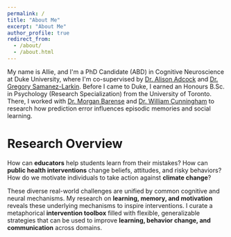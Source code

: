 ```yaml
---
permalink: /
title: "About Me"
excerpt: "About Me"
author_profile: true
redirect_from: 
  - /about/
  - /about.html
---
```

My name is Allie, and I'm a PhD Candidate (ABD) in Cognitive Neuroscience at Duke University, where I'm co-supervised by <a href="https://www.adcocklab.org/">Dr. Alison Adcock</a> and <a href="https://www.mcablab.science/">Dr. Gregory Samanez-Larkin</a>. Before I came to Duke, I earned an Honours B.Sc. in Psychology (Research Specialization) from the University of Toronto. There, I worked with <a href="https://barense.psych.utoronto.ca/">Dr. Morgan Barense</a> and <a href="https://socialcognitivescience.ca/">Dr. William Cunningham</a> to research how prediction error influences episodic memories and social learning. 



Research Overview
======
How can **educators** help students learn from their mistakes? How can **public health interventions** change beliefs, attitudes, and risky behaviors? How do we motivate individuals to take action against **climate change**?

These diverse real-world challenges are unified by common cognitive and neural mechanisms. My research on **learning, memory, and motivation** reveals these underlying mechanisms to inspire interventions. I curate a metaphorical **intervention toolbox** filled with flexible, generalizable strategies that can be used to improve **learning, behavior change, and communication** across domains.
